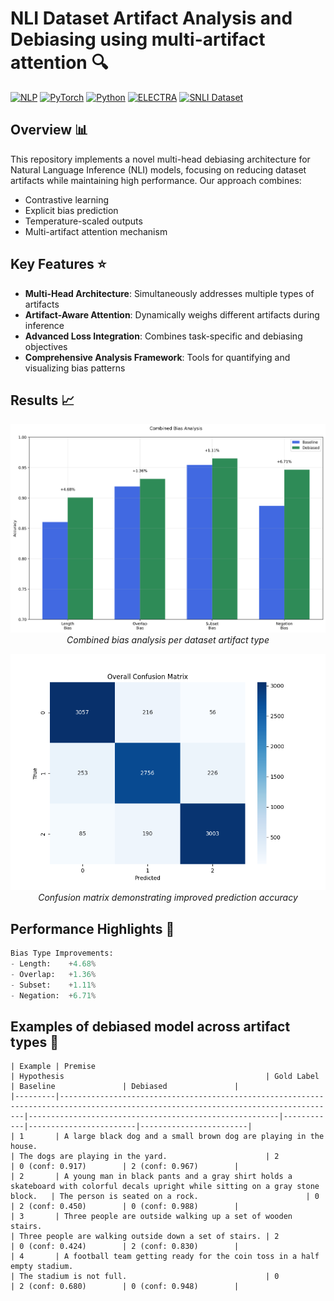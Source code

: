 # NLI Dataset Artifact Analysis and Debiasing using multi-artifact attention 🔍

[![NLP](https://img.shields.io/badge/NLP-%23BF5700.svg?style=for-the-badge&logo=Neuron&logoColor=white)](https://www.cs.utexas.edu/research/natural-language-processing)
[![PyTorch](https://img.shields.io/badge/PyTorch-%23EE4C2C.svg?style=for-the-badge&logo=PyTorch&logoColor=white)](https://pytorch.org/)
[![Python](https://img.shields.io/badge/python-3.12+-blue.svg?style=for-the-badge)](https://www.python.org/)
[![ELECTRA](https://img.shields.io/badge/ELECTRA-%234CAF50.svg?style=for-the-badge&logo=TensorFlow&logoColor=white)](https://github.com/google-research/electra)
[![SNLI Dataset](https://img.shields.io/badge/SNLI%20Dataset-%232F80ED.svg?style=for-the-badge&logo=OpenAI&logoColor=white)](https://nlp.stanford.edu/projects/snli/)

## Overview 📊

This repository implements a novel multi-head debiasing architecture for Natural Language Inference (NLI) models, focusing on reducing dataset artifacts while maintaining high performance. Our approach combines:
- Contrastive learning
- Explicit bias prediction
- Temperature-scaled outputs
- Multi-artifact attention mechanism

## Key Features ⭐

- **Multi-Head Architecture**: Simultaneously addresses multiple types of artifacts
- **Artifact-Aware Attention**: Dynamically weighs different artifacts during inference
- **Advanced Loss Integration**: Combines task-specific and debiasing objectives
- **Comprehensive Analysis Framework**: Tools for quantifying and visualizing bias patterns

## Results 📈

<p align="center">
  <img src="research_analysis/combined_bias_analysis.png" alt="Training Metrics" width="600"/>
  <br>
  <em>Combined bias analysis per dataset artifact type</em>
</p>

<p align="center">
  <img src="research_analysis/confusion_matrix_all.png" alt="Confusion Matrix" width="600"/>
  <br>
  <em>Confusion matrix demonstrating improved prediction accuracy</em>
</p>

## Performance Highlights 🎯

```python
Bias Type Improvements:
- Length:    +4.68%
- Overlap:   +1.36%
- Subset:    +1.11%
- Negation:  +6.71%
```
## Examples of debiased model across artifact types 🔭
```
| Example | Premise                                                                                                                            | Hypothesis                                             | Gold Label | Baseline               | Debiased               |
|---------|------------------------------------------------------------------------------------------------------------------------------------|--------------------------------------------------------|------------|------------------------|------------------------|
| 1       | A large black dog and a small brown dog are playing in the house.                                                                  | The dogs are playing in the yard.                      | 2          | 0 (conf: 0.917)        | 2 (conf: 0.967)        |
| 2       | A young man in black pants and a gray shirt holds a skateboard with colorful decals upright while sitting on a gray stone block.   | The person is seated on a rock.                        | 0          | 2 (conf: 0.450)        | 0 (conf: 0.988)        |
| 3       | Three people are outside walking up a set of wooden stairs.                                                                        | Three people are walking outside down a set of stairs. | 2          | 0 (conf: 0.424)        | 2 (conf: 0.830)        |
| 4       | A football team getting ready for the coin toss in a half empty stadium.                                                           | The stadium is not full.                               | 0          | 2 (conf: 0.680)        | 0 (conf: 0.948)        |
```
